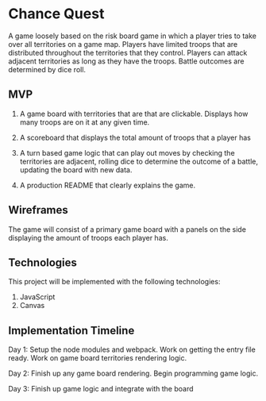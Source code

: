# Chance Quest

A game loosely based on the risk board game in which a player tries to take over all territories on a game map. Players have limited troops that are distributed throughout the territories that they control. Players can attack adjacent territories as long as they have the troops. Battle outcomes are determined by dice roll.

## MVP

1. A game board with territories that are that are clickable. Displays how many troops are on it at any given time.

2. A scoreboard that displays the total amount of troops that a player has

3. A turn based game logic that can play out moves by checking the territories are adjacent, rolling dice to determine the outcome of a battle, updating the board with new data.

4. A production README that clearly explains the game.

## Wireframes

The game will consist of a primary game board with a panels on the side displaying the amount of troops each player has.

## Technologies

This project will be implemented with the following technologies:

1. JavaScript
2. Canvas

## Implementation Timeline

Day 1: Setup the node modules and webpack. Work on getting the entry file ready. Work on game board territories rendering logic.

Day 2: Finish up any game board rendering. Begin programming game logic.

Day 3: Finish up game logic and integrate with the board
